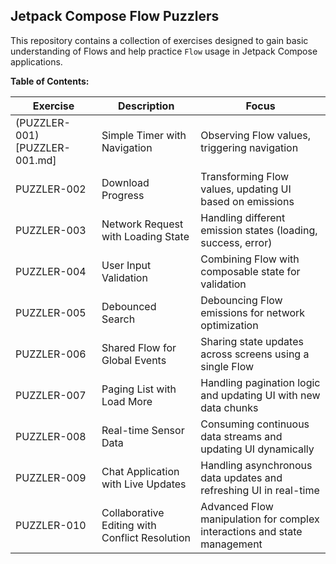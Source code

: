 ## Jetpack Compose Flow Puzzlers

This repository contains a collection of exercises designed to gain basic understanding of Flows and help practice `Flow` usage in Jetpack Compose applications. 

**Table of Contents:**

| Exercise | Description | Focus |
|---|---|---|
| (PUZZLER-001)[PUZZLER-001.md] | Simple Timer with Navigation | Observing Flow values, triggering navigation |
| PUZZLER-002 | Download Progress | Transforming Flow values, updating UI based on emissions |
| PUZZLER-003 | Network Request with Loading State | Handling different emission states (loading, success, error) |
| PUZZLER-004 | User Input Validation | Combining Flow with composable state for validation |
| PUZZLER-005 | Debounced Search | Debouncing Flow emissions for network optimization |
| PUZZLER-006 | Shared Flow for Global Events | Sharing state updates across screens using a single Flow |
| PUZZLER-007 | Paging List with Load More | Handling pagination logic and updating UI with new data chunks |
| PUZZLER-008 | Real-time Sensor Data | Consuming continuous data streams and updating UI dynamically |
| PUZZLER-009 | Chat Application with Live Updates | Handling asynchronous data updates and refreshing UI in real-time |
| PUZZLER-010 | Collaborative Editing with Conflict Resolution | Advanced Flow manipulation for complex interactions and state management |
